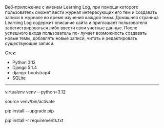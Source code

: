 Веб-приложение с именем Learning Log, при помощи которого
пользователь сможет вести журнал интересующих его тем и создавать записи
в журнале во время изучения каждой темы. Домашняя страница Learning Log
содержит описание сайта и приглашает пользователя зарегистрироваться
либо ввести свои учетные данные. После успешного входа пользователь по-
лучает возможность создавать новые темы, добавлять новые записи, читать
и редактировать существующие записи.


Стек:

- Python 3.12
- Django   5.1.4
- django-bootstrap4 
- SQLite



______________________________
virtualenv venv --python=3.12

source venv/bin/activate

pip install --upgrade pip

pip install -r requirements.txt